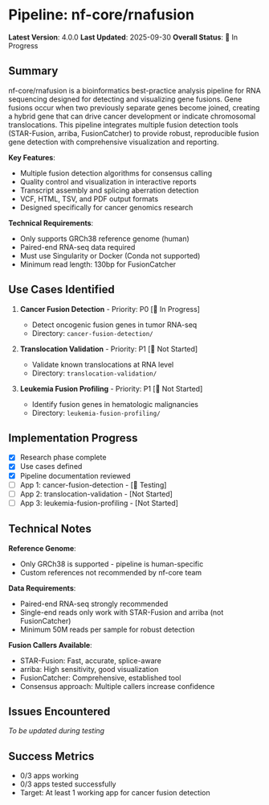 # Pipeline: nf-core/rnafusion

**Latest Version**: 4.0.0
**Last Updated**: 2025-09-30
**Overall Status**: 🔄 In Progress

## Summary

nf-core/rnafusion is a bioinformatics best-practice analysis pipeline for RNA sequencing designed for detecting and visualizing gene fusions. Gene fusions occur when two previously separate genes become joined, creating a hybrid gene that can drive cancer development or indicate chromosomal translocations. This pipeline integrates multiple fusion detection tools (STAR-Fusion, arriba, FusionCatcher) to provide robust, reproducible fusion gene detection with comprehensive visualization and reporting.

**Key Features**:
- Multiple fusion detection algorithms for consensus calling
- Quality control and visualization in interactive reports
- Transcript assembly and splicing aberration detection
- VCF, HTML, TSV, and PDF output formats
- Designed specifically for cancer genomics research

**Technical Requirements**:
- Only supports GRCh38 reference genome (human)
- Paired-end RNA-seq data required
- Must use Singularity or Docker (Conda not supported)
- Minimum read length: 130bp for FusionCatcher

## Use Cases Identified

1. **Cancer Fusion Detection** - Priority: P0 [🔄 In Progress]
   - Detect oncogenic fusion genes in tumor RNA-seq
   - Directory: `cancer-fusion-detection/`

2. **Translocation Validation** - Priority: P1 [🔲 Not Started]
   - Validate known translocations at RNA level
   - Directory: `translocation-validation/`

3. **Leukemia Fusion Profiling** - Priority: P1 [🔲 Not Started]
   - Identify fusion genes in hematologic malignancies
   - Directory: `leukemia-fusion-profiling/`

## Implementation Progress

- [x] Research phase complete
- [x] Use cases defined
- [x] Pipeline documentation reviewed
- [ ] App 1: cancer-fusion-detection - [🔄 Testing]
- [ ] App 2: translocation-validation - [Not Started]
- [ ] App 3: leukemia-fusion-profiling - [Not Started]

## Technical Notes

**Reference Genome**:
- Only GRCh38 is supported - pipeline is human-specific
- Custom references not recommended by nf-core team

**Data Requirements**:
- Paired-end RNA-seq strongly recommended
- Single-end reads only work with STAR-Fusion and arriba (not FusionCatcher)
- Minimum 50M reads per sample for robust detection

**Fusion Callers Available**:
- STAR-Fusion: Fast, accurate, splice-aware
- arriba: High sensitivity, good visualization
- FusionCatcher: Comprehensive, established tool
- Consensus approach: Multiple callers increase confidence

## Issues Encountered

*To be updated during testing*

## Success Metrics

- 0/3 apps working
- 0/3 apps tested successfully
- Target: At least 1 working app for cancer fusion detection